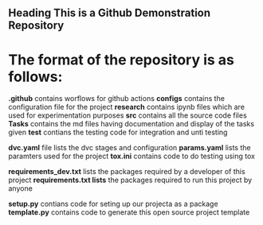 ## Heading This is a Github Demonstration Repository

# The format of the repository is as follows:

**.github** contains worflows for github actions
**configs** contains the configuration file for the project
**research** contains ipynb files which are used for experimentation purposes
**src** contains all the source code files 
**Tasks** contains the md files having documentation and display of the tasks given 
**test** contians the testing code for integration and unti testing

**dvc.yaml** file lists the dvc stages and configuration
**params.yaml** lists the paramters used for the project
**tox.ini** contains code to do testing using tox

**requirements_dev.txt** lists the packages required by a developer of this project
**requirements.txt lists** the packages required to run this project by anyone

**setup.py** contians code for seting up our projecta as a package
**template.py** contains code to generate this open source project template